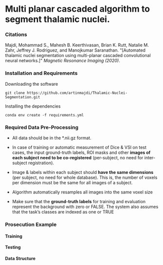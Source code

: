 Multi planar cascaded algorithm to segment thalamic nuclei.
=====================================


### Citations
Majdi, Mohammad S., Mahesh B. Keerthivasan, Brian K. Rutt, Natalie M. Zahr, Jeffrey J. Rodriguez, and Manojkumar Saranathan. "[Automated thalamic nuclei segmentation using multi-planar cascaded convolutional neural networks.]" *Magnetic Resonance Imaging (2020)*.


### Installation and Requirements

Downloading the software
```
git clone https://github.com/artinmajdi/Thalamic-Nuclei-Segmentation.git
```

Installing the dependencies
```
conda env create -f requirements.yml
```

### Required Data Pre-Processing

* All data should be in the *.nii.gz format.

* In case of training or automatic measurement of Dice & VSI on test cases, the input ground-truth labels, ROI masks and other **images of each subject need to be co-registered** (per-subject, no need for inter-subject registration). 

* Image & labels within each subject should **have the same dimensions** (per subject, no need for whole database). This is, the number of voxels per dimension must be the same for all images of a subject. 

* Algorithm automatically resamples all images into the same voxel size

* Make sure that the **ground-truth labels** for training and evaluation represent the background with zero or FALSE. The system also assumes that the task’s classes are indexed as one or TRUE

### Prosecution Example
#### Training 

#### Testing

#### Data Structure


[//]: # (reference links)

   [paper]: <https://www.sciencedirect.com/science/article/pii/S0730725X20303118#t0005>
